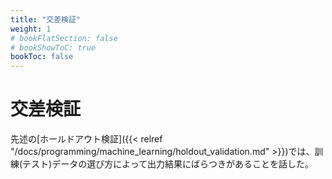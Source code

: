 ```yaml
---
title: "交差検証"
weight: 1
# bookFlatSection: false
# bookShowToC: true
bookToc: false
---
```


# 交差検証

先述の[ホールドアウト検証]({{< relref "/docs/programming/machine_learning/holdout_validation.md" >}})では、訓練(テスト)データの選び方によって出力結果にばらつきがあることを話した。